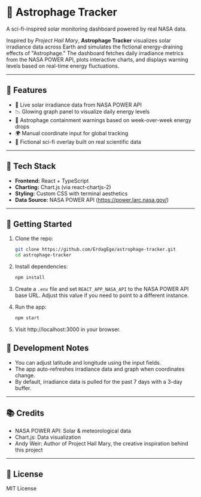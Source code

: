 # 🌌 Astrophage Tracker

A sci-fi-inspired solar monitoring dashboard powered by real NASA data.

Inspired by *Project Hail Mary*, **Astrophage Tracker** visualizes solar irradiance data across Earth and simulates the fictional energy-draining effects of "Astrophage." The dashboard fetches daily irradiance metrics from the NASA POWER API, plots interactive charts, and displays warning levels based on real-time energy fluctuations.

---

## 🚀 Features

- 🔭 Live solar irradiance data from NASA POWER API
- 📉 Glowing graph panel to visualize daily energy levels
- 🛑 Astrophage containment warnings based on week-over-week energy drops
- 🌍 Manual coordinate input for global tracking
- 🧬 Fictional sci-fi overlay built on real scientific data

---

## 🧪 Tech Stack

- **Frontend:** React + TypeScript
- **Charting:** Chart.js (via react-chartjs-2)
- **Styling:** Custom CSS with terminal aesthetics
- **Data Source:** NASA POWER API (https://power.larc.nasa.gov/)

---

## 🧰 Getting Started

1. Clone the repo:
   ```bash
   git clone https://github.com/ErdagEge/astrophage-tracker.git
   cd astrophage-tracker
   ```
   
2. Install dependencies:
   ```bash
   npm install
   ```

3. Create a `.env` file and set `REACT_APP_NASA_API` to the NASA POWER API base
   URL. Adjust this value if you need to point to a different instance.

4. Run the app:
   ```bash
   npm start
   ```

5. Visit http://localhost:3000 in your browser.

## 🔧 Development Notes
- You can adjust latitude and longitude using the input fields.
- The app auto-refreshes irradiance data and graph when coordinates change.
- By default, irradiance data is pulled for the past 7 days with a 3-day buffer.

---

## 📚 Credits
- NASA POWER API: Solar & meteorological data
- Chart.js: Data visualization
- Andy Weir: Author of Project Hail Mary, the creative inspiration behind this project

---

## 📄 License
MIT License
